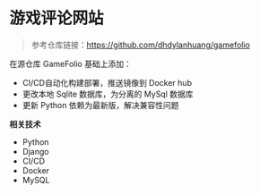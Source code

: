 # 游戏评论网站

> 参考仓库链接：https://github.com/dhdylanhuang/gamefolio

在源仓库 GameFolio 基础上添加：
- CI/CD自动化构建部署，推送镜像到 Docker hub
- 更改本地 Sqlite 数据库，为分离的 MySql 数据库
- 更新 Python 依赖为最新版，解决兼容性问题

<!--
```sh
python3 manage.py makemigrations \
&& python3 manage.py migrate \
&& python3 populate_gamefolio.py
```
-->

**相关技术**
- Python
- Django
- CI/CD
- Docker
- MySQL
